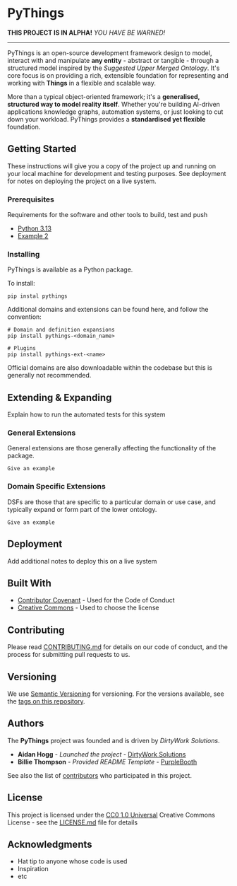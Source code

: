 # PyThings

__THIS PROJECT IS IN ALPHA!__ _YOU HAVE  BE WARNED!_
****

PyThings is an open-source development framework design to model, interact with and 
manipulate __any entity__ - abstract or tangible - through a structured model inspired by the _Suggested Upper Merged
Ontology_. It's core focus is on providing a rich, extensible foundation for representing and working with __Things__ in
a flexible and scalable way.

More than a typical object-oriented framework; it's a __generalised, structured way to model reality itself__.
Whether you're building AI-driven applications knowledge graphs, automation systems, or just looking to cut down your workload.
PyThings provides a __standardised yet flexible__ foundation.


## Getting Started

These instructions will give you a copy of the project up and running on
your local machine for development and testing purposes. See deployment
for notes on deploying the project on a live system.

### Prerequisites

Requirements for the software and other tools to build, test and push 
- [Python 3.13](https://www.example.com)
- [Example 2](https://www.example.com)

### Installing

PyThings is available as a Python package.

To install:

    pip instal pythings

Additional domains and extensions can be found here, and follow the convention:

    # Domain and definition expansions
    pip install pythings-<domain_name>
    
    # Plugins
    pip install pythings-ext-<name>

Official domains are also downloadable within the codebase but this is generally not recommended.

## Extending & Expanding

Explain how to run the automated tests for this system

### General Extensions

General extensions are those generally affecting the functionality of the package.

    Give an example

### Domain Specific Extensions

DSFs are those that are specific to a particular domain or use case, and typically expand or form part of the lower ontology.

    Give an example

## Deployment

Add additional notes to deploy this on a live system

## Built With

  - [Contributor Covenant](https://www.contributor-covenant.org/) - Used
    for the Code of Conduct
  - [Creative Commons](https://creativecommons.org/) - Used to choose
    the license

## Contributing

Please read [CONTRIBUTING.md](CONTRIBUTING.md) for details on our code
of conduct, and the process for submitting pull requests to us.

## Versioning

We use [Semantic Versioning](http://semver.org/) for versioning. For the versions
available, see the [tags on this
repository](https://github.com/PurpleBooth/a-good-readme-template/tags).

## Authors
The __PyThings__ project was founded and is driven by _DirtyWork Solutions_.

  - **Aidan Hogg** - *Launched the project* -
    [DirtyWork Solutions](https://www.dirtywork.solutions/)
  - **Billie Thompson** - *Provided README Template* -
    [PurpleBooth](https://github.com/PurpleBooth)

See also the list of
[contributors](https://github.com/PurpleBooth/a-good-readme-template/contributors)
who participated in this project.

## License

This project is licensed under the [CC0 1.0 Universal](LICENSE.md)
Creative Commons License - see the [LICENSE.md](LICENSE.md) file for
details

## Acknowledgments

  - Hat tip to anyone whose code is used
  - Inspiration
  - etc

